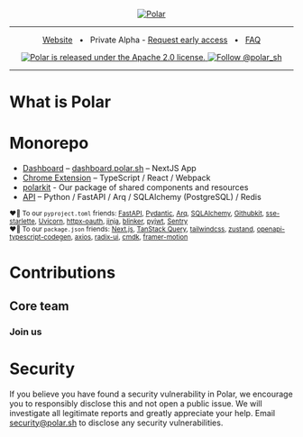 <p align="center">
  <a href="https://polar.sh">
  <picture>
    <source media="(prefers-color-scheme: dark)" srcset="">
    <source media="(prefers-color-scheme: light)" srcset="https://github.com/polarsource/polar/assets/281715/279ff15e-c9b1-4db4-9792-a6be0a4c3467">
    <img alt="Polar" src="https://github.com/polarsource/polar/assets/281715/279ff15e-c9b1-4db4-9792-a6be0a4c3467">
    </picture>
  </a>
</p>


<hr />
<div align="center">
  
<a href="https://polar.sh">Website</a>
<span>&nbsp;&nbsp;•&nbsp;&nbsp;</span>
<span>Private Alpha - <a href="https://polar.sh/request">Request early access</a></span>
<span>&nbsp;&nbsp;•&nbsp;&nbsp;</span>
<a href="https://polar.sh/faq">FAQ</a>



<p align="center">
  <a href="https://github.com/medusajs/medusa/blob/develop/LICENSE">
    <img src="https://img.shields.io/badge/license-Apache%202.0-blue.svg" alt="Polar is released under the Apache 2.0 license." />
  </a>

  <a href="https://twitter.com/intent/follow?screen_name=medusajs">
    <img src="https://img.shields.io/twitter/follow/polar_sh.svg?label=Follow%20@polar_sh" alt="Follow @polar_sh" />
  </a>
</p>
</div>
<hr />

# What is Polar



# Monorepo

* [Dashboard](./clients/apps/web) – [dashboard.polar.sh](https://dashboard.polar.sh) – NextJS App
* [Chrome Extension](./clients/apps/chrome-extension) – TypeScript / React / Webpack
* [polarkit](./clients/packages/polarkit) - Our package of shared components and resources
* [API](./server) – Python / FastAPI / Arq / SQLAlchemy (PostgreSQL) / Redis

<sub>♥️🙏 To our `pyproject.toml` friends: [FastAPI](https://github.com/tiangolo/fastapi), [Pydantic](https://github.com/pydantic/pydantic), [Arq](https://github.com/samuelcolvin/arq), [SQLAlchemy](https://github.com/sqlalchemy/sqlalchemy), [Githubkit](https://github.com/yanyongyu/githubkit), [sse-starlette](https://github.com/sysid/sse-starlette), [Uvicorn](https://github.com/encode/uvicorn), [httpx-oauth](https://github.com/frankie567/httpx-oauth), [jinja](https://github.com/pallets/jinja), [blinker](https://github.com/pallets-eco/blinker), [pyjwt](https://github.com/jpadilla/pyjwt), [Sentry](https://github.com/getsentry/sentry) </sub><br />
<sub>♥️🙏 To our `package.json` friends: [Next.js](https://github.com/vercel/next.js/), [TanStack Query](https://github.com/TanStack/query), [tailwindcss](https://github.com/tailwindlabs/tailwindcss), [zustand](https://github.com/pmndrs/zustand), [openapi-typescript-codegen](https://github.com/ferdikoomen/openapi-typescript-codegen), [axios](https://github.com/axios/axios), [radix-ui](https://github.com/radix-ui/primitives), [cmdk](https://github.com/pacocoursey/cmdk), [framer-motion](https://github.com/framer/motion)</sub>


# Contributions


## Core team

### Join us

# Security
If you believe you have found a security vulnerability in Polar, we encourage you to responsibly disclose this and not open a public issue. We will investigate all legitimate reports and greatly appreciate your help. Email security@polar.sh to disclose any security vulnerabilities.
